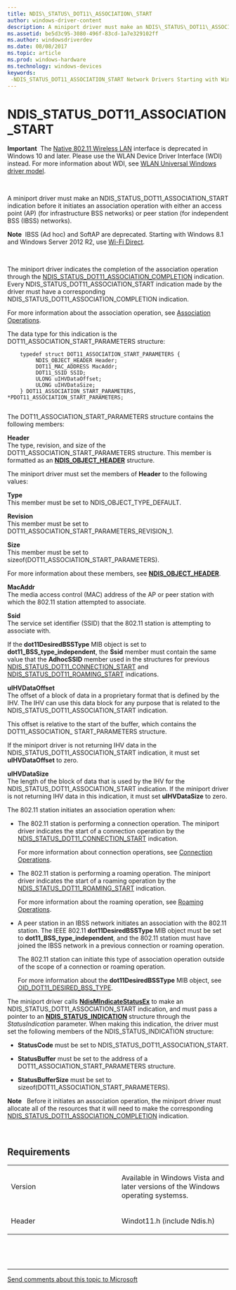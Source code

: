```yaml
---
title: NDIS\_STATUS\_DOT11\_ASSOCIATION\_START
author: windows-driver-content
description: A miniport driver must make an NDIS\_STATUS\_DOT11\_ASSOCIATION\_START indication before it initiates an association operation with either an access point (AP) (for infrastructure BSS networks) or peer station (for independent BSS (IBSS) networks).Note  IBSS (Ad hoc) and SoftAP are deprecated. Starting with Windows 8.1 and Windows Server 2012 R2, use Wi-Fi Direct.�
ms.assetid: be5d3c95-3080-496f-83cd-1a7e329102ff
ms.author: windowsdriverdev
ms.date: 08/08/2017
ms.topic: article
ms.prod: windows-hardware
ms.technology: windows-devices
keywords: 
 -NDIS_STATUS_DOT11_ASSOCIATION_START Network Drivers Starting with Windows Vista
---
```


# NDIS\_STATUS\_DOT11\_ASSOCIATION\_START


**Important**  The [Native 802.11 Wireless LAN](https://msdn.microsoft.com/library/windows/hardware/ff560690) interface is deprecated in Windows 10 and later. Please use the WLAN Device Driver Interface (WDI) instead. For more information about WDI, see [WLAN Universal Windows driver model](https://msdn.microsoft.com/library/windows/hardware/dn897672).

 

A miniport driver must make an NDIS\_STATUS\_DOT11\_ASSOCIATION\_START indication before it initiates an association operation with either an access point (AP) (for infrastructure BSS networks) or peer station (for independent BSS (IBSS) networks).

**Note**  IBSS (Ad hoc) and SoftAP are deprecated. Starting with Windows 8.1 and Windows Server 2012 R2, use [Wi-Fi Direct](https://msdn.microsoft.com/library/windows/hardware/hh440289).

 

The miniport driver indicates the completion of the association operation through the [NDIS\_STATUS\_DOT11\_ASSOCIATION\_COMPLETION](ndis-status-dot11-association-completion.md) indication. Every NDIS\_STATUS\_DOT11\_ASSOCIATION\_START indication made by the driver must have a corresponding NDIS\_STATUS\_DOT11\_ASSOCIATION\_COMPLETION indication.

For more information about the association operation, see [Association Operations](https://msdn.microsoft.com/library/windows/hardware/ff543789).

The data type for this indication is the DOT11\_ASSOCIATION\_START\_PARAMETERS structure:

```ManagedCPlusPlus
    typedef struct DOT11_ASSOCIATION_START_PARAMETERS {
         NDIS_OBJECT_HEADER Header;
         DOT11_MAC_ADDRESS MacAddr;
         DOT11_SSID SSID;
         ULONG uIHVDataOffset;
         ULONG uIHVDataSize;
    } DOT11_ASSOCIATION_START_PARAMETERS, *PDOT11_ASSOCIATION_START_PARAMETERS;
  
```

The DOT11\_ASSOCIATION\_START\_PARAMETERS structure contains the following members:

<a href="" id="header"></a>**Header**  
The type, revision, and size of the DOT11\_ASSOCIATION\_START\_PARAMETERS structure. This member is formatted as an [**NDIS\_OBJECT\_HEADER**](https://msdn.microsoft.com/library/windows/hardware/ff566588) structure.

The miniport driver must set the members of **Header** to the following values:

<a href="" id="type"></a>**Type**  
This member must be set to NDIS\_OBJECT\_TYPE\_DEFAULT.

<a href="" id="revision"></a>**Revision**  
This member must be set to DOT11\_ASSOCIATION\_START\_PARAMETERS\_REVISION\_1.

<a href="" id="size"></a>**Size**  
This member must be set to sizeof(DOT11\_ASSOCIATION\_START\_PARAMETERS).

For more information about these members, see [**NDIS\_OBJECT\_HEADER**](https://msdn.microsoft.com/library/windows/hardware/ff566588).

<a href="" id="macaddr"></a>**MacAddr**  
The media access control (MAC) address of the AP or peer station with which the 802.11 station attempted to associate.

<a href="" id="ssid"></a>**Ssid**  
The service set identifier (SSID) that the 802.11 station is attempting to associate with.

If the **dot11DesiredBSSType** MIB object is set to **dot11\_BSS\_type\_independent**, the **Ssid** member must contain the same value that the **AdhocSSID** member used in the structures for previous [NDIS\_STATUS\_DOT11\_CONNECTION\_START](ndis-status-dot11-connection-start.md) and [NDIS\_STATUS\_DOT11\_ROAMING\_START](ndis-status-dot11-roaming-start.md) indications.

<a href="" id="uihvdataoffset"></a>**uIHVDataOffset**  
The offset of a block of data in a proprietary format that is defined by the IHV. The IHV can use this data block for any purpose that is related to the NDIS\_STATUS\_DOT11\_ASSOCIATION\_START indication.

This offset is relative to the start of the buffer, which contains the DOT11\_ASSOCIATION\_ START\_PARAMETERS structure.

If the miniport driver is not returning IHV data in the NDIS\_STATUS\_DOT11\_ASSOCIATION\_START indication, it must set **uIHVDataOffset** to zero.

<a href="" id="uihvdatasize"></a>**uIHVDataSize**  
The length of the block of data that is used by the IHV for the NDIS\_STATUS\_DOT11\_ASSOCIATION\_START indication. If the miniport driver is not returning IHV data in this indication, it must set **uIHVDataSize** to zero.

The 802.11 station initiates an association operation when:

-   The 802.11 station is performing a connection operation. The miniport driver indicates the start of a connection operation by the [NDIS\_STATUS\_DOT11\_CONNECTION\_START](ndis-status-dot11-connection-start.md) indication.

    For more information about connection operations, see [Connection Operations](https://msdn.microsoft.com/library/windows/hardware/ff545185).

-   The 802.11 station is performing a roaming operation. The miniport driver indicates the start of a roaming operation by the [NDIS\_STATUS\_DOT11\_ROAMING\_START](ndis-status-dot11-roaming-start.md) indication.

    For more information about the roaming operation, see [Roaming Operations](https://msdn.microsoft.com/library/windows/hardware/ff570717).

-   A peer station in an IBSS network initiates an association with the 802.11 station. The IEEE 802.11 **dot11DesiredBSSType** MIB object must be set to **dot11\_BSS\_type\_independent**, and the 802.11 station must have joined the IBSS network in a previous connection or roaming operation.

    The 802.11 station can initiate this type of association operation outside of the scope of a connection or roaming operation.

    For more information about the **dot11DesiredBSSType** MIB object, see [OID\_DOT11\_DESIRED\_BSS\_TYPE](oid-dot11-desired-bss-type.md).

The miniport driver calls [**NdisMIndicateStatusEx**](https://msdn.microsoft.com/library/windows/hardware/ff563600) to make an NDIS\_STATUS\_DOT11\_ASSOCIATION\_START indication, and must pass a pointer to an [**NDIS\_STATUS\_INDICATION**](https://msdn.microsoft.com/library/windows/hardware/ff567373) structure through the *StatusIndication* parameter. When making this indication, the driver must set the following members of the NDIS\_STATUS\_INDICATION structure:

-   **StatusCode** must be set to NDIS\_STATUS\_DOT11\_ASSOCIATION\_START.

-   **StatusBuffer** must be set to the address of a DOT11\_ASSOCIATION\_START\_PARAMETERS structure.

-   **StatusBufferSize** must be set to sizeof(DOT11\_ASSOCIATION\_START\_PARAMETERS).

**Note**  
Before it initiates an association operation, the miniport driver must allocate all of the resources that it will need to make the corresponding [NDIS\_STATUS\_DOT11\_ASSOCIATION\_COMPLETION](ndis-status-dot11-association-completion.md) indication.

 

Requirements
------------

<table>
<colgroup>
<col width="50%" />
<col width="50%" />
</colgroup>
<tbody>
<tr class="odd">
<td><p>Version</p></td>
<td><p>Available in Windows Vista and later versions of the Windows operating systemss.</p></td>
</tr>
<tr class="even">
<td><p>Header</p></td>
<td>Windot11.h (include Ndis.h)</td>
</tr>
</tbody>
</table>

 

 


--------------------
[Send comments about this topic to Microsoft](mailto:wsddocfb@microsoft.com?subject=Documentation%20feedback%20%5Bnetvista\netvista%5D:%20NDIS_STATUS_DOT11_ASSOCIATION_START%20%20RELEASE:%20%288/8/2017%29&body=%0A%0APRIVACY%20STATEMENT%0A%0AWe%20use%20your%20feedback%20to%20improve%20the%20documentation.%20We%20don't%20use%20your%20email%20address%20for%20any%20other%20purpose,%20and%20we'll%20remove%20your%20email%20address%20from%20our%20system%20after%20the%20issue%20that%20you're%20reporting%20is%20fixed.%20While%20we're%20working%20to%20fix%20this%20issue,%20we%20might%20send%20you%20an%20email%20message%20to%20ask%20for%20more%20info.%20Later,%20we%20might%20also%20send%20you%20an%20email%20message%20to%20let%20you%20know%20that%20we've%20addressed%20your%20feedback.%0A%0AFor%20more%20info%20about%20Microsoft's%20privacy%20policy,%20see%20http://privacy.microsoft.com/default.aspx. "Send comments about this topic to Microsoft")


